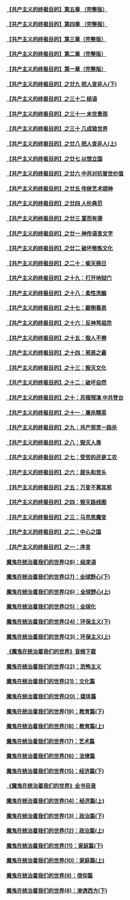#### [【共产主义的终极目的】第五章 （完整版）](../pages/nsc422/n11428912.md?t=08140332?t=08140332) 

#### [【共产主义的终极目的】第四章 （完整版）](../pages/nsc422/n11428907.md?t=08140332?t=08140332) 

#### [【共产主义的终极目的】第三章（完整版）](../pages/nsc422/n11428848.md?t=08140332?t=08140332) 

#### [【共产主义的终极目的】第二章（完整版）](../pages/nsc422/n11428831.md?t=08140332?t=08140332) 

#### [【共产主义的终极目的】第一章（完整版）](../pages/nsc422/n11417651.md?t=08140332?t=08140332) 

#### [【共产主义的终极目的】之廿九 把人变非人(下)](../pages/nsc422/n11344140.md?t=08140332?t=08140332) 

#### [【共产主义的终极目的】之三十二 结语](../pages/nsc422/n11360535.md?t=08140332?t=08140332) 

#### [【共产主义的终极目的】之三十一 末世景观](../pages/nsc422/n11351129.md?t=08140332?t=08140332) 

#### [【共产主义的终极目的】之三十 几成狼世界](../pages/nsc422/n11348280.md?t=08140332?t=08140332) 

#### [【共产主义的终极目的】之廿八 把人变非人(上)](../pages/nsc422/n11340492.md?t=08140332?t=08140332) 

#### [【共产主义的终极目的】之廿七 以恨立国](../pages/nsc422/n11336944.md?t=08140332?t=08140332) 

#### [【共产主义的终极目的】之廿六 中共对抗普世价值](../pages/nsc422/n11324785.md?t=08140332?t=08140332) 

#### [【共产主义的终极目的】之廿五 传统艺术颂神](../pages/nsc422/n11296396.md?t=08140332?t=08140332) 

#### [【共产主义的终极目的】之廿四 人伦典范](../pages/nsc422/n11296397.md?t=08140332?t=08140332) 

#### [【共产主义的终极目的】之廿三 富而有德](../pages/nsc422/n11283598.md?t=08140332?t=08140332) 

#### [【共产主义的终极目的】之廿一 神传语言文字](../pages/nsc422/n11263265.md?t=08140332?t=08140332) 

#### [【共产主义的终极目的】之廿二 破坏修炼文化](../pages/nsc422/n11245728.md?t=08140332?t=08140332) 

#### [【共产主义的终极目的】之二十：偷天换日](../pages/nsc422/n11238846.md?t=08140332?t=08140332) 

#### [【共产主义的终极目的】之十九：打开地狱门](../pages/nsc422/n11206376.md?t=08140332?t=08140332) 

#### [【共产主义的终极目的】之十八：柔性洗脑](../pages/nsc422/n11199994.md?t=08140332?t=08140332) 

#### [【共产主义的终极目的】之十七：颠倒善恶](../pages/nsc422/n11179782.md?t=08140332?t=08140332) 

#### [【共产主义的终极目的】之十六：反神骂祖宗](../pages/nsc422/n11166798.md?t=08140332?t=08140332) 

#### [【共产主义的终极目的】之十五：毁人不倦](../pages/nsc422/n11166792.md?t=08140332?t=08140332) 

#### [【共产主义的终极目的】之十四：邪恶之最](../pages/nsc422/n11150249.md?t=08140332?t=08140332) 

#### [【共产主义的终极目的】之十三：毁灭文化](../pages/nsc422/n11135227.md?t=08140332?t=08140332) 

#### [【共产主义的终极目的】之十二：破坏自然](../pages/nsc422/n11135214.md?t=08140332?t=08140332) 

#### [【共产主义的终极目的】之十：苏俄预演 中共登台](../pages/nsc422/n11118424.md?t=08140332?t=08140332) 

#### [【共产主义的终极目的】之十一：屠杀精英](../pages/nsc422/n11118442.md?t=08140332?t=08140332) 

#### [【共产主义的终极目的】之九：共产邪灵一路杀](../pages/nsc422/n11114139.md?t=08140332?t=08140332) 

#### [【共产主义的终极目的】之八：毁灭人类](../pages/nsc422/n11108503.md?t=08140332?t=08140332) 

#### [【共产主义的终极目的】之七：受苦的还是工农](../pages/nsc422/n11101809.md?t=08140332?t=08140332) 

#### [【共产主义的终极目的】之六：甜头和苦头](../pages/nsc422/n11096971.md?t=08140332?t=08140332) 

#### [【共产主义的终极目的】之五：万变不离其邪](../pages/nsc422/n11091285.md?t=08140332?t=08140332) 

#### [【共产主义的终极目的】之四：毁灭路线图](../pages/nsc422/n11086284.md?t=08140332?t=08140332) 

#### [【共产主义的终极目的】之三：马克思魔变](../pages/nsc422/n11061941.md?t=08140332?t=08140332) 

#### [【共产主义的终极目的】之二：中心之国](../pages/nsc422/n11047728.md?t=08140332?t=08140332) 

#### [【共产主义的终极目的】之一：序言](../pages/nsc422/n11086077.md?t=08140332?t=08140332) 

#### [魔鬼在统治着我们的世界(28)：结束语](../pages/nsc422/n10936246.md?t=08140332?t=08140332) 

#### [魔鬼在统治着我们的世界(27)：全球野心(下)](../pages/nsc422/n10928319.md?t=08140332?t=08140332) 

#### [魔鬼在统治着我们的世界(26)：全球野心(上)](../pages/nsc422/n10900318.md?t=08140332?t=08140332) 

#### [魔鬼在统治着我们的世界(25)：全球化](../pages/nsc422/n10788205.md?t=08140332?t=08140332) 

#### [魔鬼在统治着我们的世界(24)：环保主义(下)](../pages/nsc422/n10695307.md?t=08140332?t=08140332) 

#### [魔鬼在统治着我们的世界(23)：环保主义(上)](../pages/nsc422/n10688613.md?t=08140332?t=08140332) 

#### [《魔鬼在统治着我们的世界》音频下载](../pages/nsc422/n10635553.md?t=08140332?t=08140332) 

#### [魔鬼在统治着我们的世界(22)：恐怖主义](../pages/nsc422/n10614727.md?t=08140332?t=08140332) 

#### [魔鬼在统治着我们的世界(21)：文化篇](../pages/nsc422/n10597706.md?t=08140332?t=08140332) 

#### [魔鬼在统治着我们的世界(20)：媒体篇](../pages/nsc422/n10586579.md?t=08140332?t=08140332) 

#### [魔鬼在统治着我们的世界(19)：教育篇(下)](../pages/nsc422/n10564808.md?t=08140332?t=08140332) 

#### [魔鬼在统治着我们的世界(18)：教育篇(上)](../pages/nsc422/n10526970.md?t=08140332?t=08140332) 

#### [魔鬼在统治着我们的世界(17)：艺术篇](../pages/nsc422/n10499093.md?t=08140332?t=08140332) 

#### [魔鬼在统治着我们的世界(16)：法律篇](../pages/nsc422/n10485969.md?t=08140332?t=08140332) 

#### [魔鬼在统治着我们的世界(15)：经济篇(下)](../pages/nsc422/n10469975.md?t=08140332?t=08140332) 

#### [《魔鬼在统治着我们的世界》全书目录](../pages/nsc422/n10464261.md?t=08140332?t=08140332) 

#### [魔鬼在统治着我们的世界(14)：经济篇(上)](../pages/nsc422/n10457370.md?t=08140332?t=08140332) 

#### [魔鬼在统治着我们的世界(13)：政治篇(下)](../pages/nsc422/n10448270.md?t=08140332?t=08140332) 

#### [魔鬼在统治着我们的世界(12)：政治篇(上)](../pages/nsc422/n10444576.md?t=08140332?t=08140332) 

#### [魔鬼在统治着我们的世界(11)：家庭篇(下)](../pages/nsc422/n10440961.md?t=08140332?t=08140332) 

#### [魔鬼在统治着我们的世界(10)：家庭篇(上)](../pages/nsc422/n10435448.md?t=08140332?t=08140332) 

#### [魔鬼在统治着我们的世界(9)：信仰篇](../pages/nsc422/n10432159.md?t=08140332?t=08140332) 

#### [魔鬼在统治着我们的世界(8)：渗透西方(下)](../pages/nsc422/n10429603.md?t=08140332?t=08140332) 

